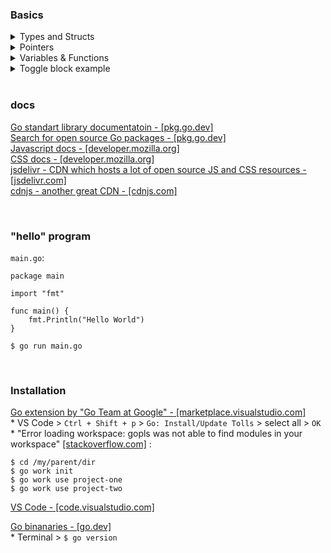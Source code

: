 ### Basics

<details>
<summary>Types and Structs</summary>

```
CODE
```
</details>

<details>
<summary>Pointers</summary>

`&` - get address of the value. `*` - get value by the address.<br/>
`s *string` - decalare pointer to the string value.


```
package main

import "log"

func main() {
	var color string
	color = "Green"

	log.Println("Color is:", color)
	changeUsingPointer(&color)
	log.Println("Color is:", color)
}

func changeUsingPointer(s *string) {
	log.Println("address:", s)
	newValue := "Red"
	*s = newValue
}
```
</details>

<details>
<summary>Variables & Functions</summary>

```
// package declaration is mandatory
package main

import "fmt"

// main() func is mandatory
func main() {
	fmt.Println("Hello World")

	var whatToSay string
	var i int

	whatToSay = "Goodbye, cruel world"
	fmt.Println(whatToSay)

	i = 4
	fmt.Println("i is set to", i)

	whatWasSaid, theOtherThingWasSaid := saySomething()
	fmt.Println("The func returned:", whatWasSaid, theOtherThingWasSaid)
}

func saySomething() (string, string) {
	return "something", "else"
}
```
</details>

<details>
<summary>Toggle block example</summary>
<code style="white-space:nowrap;">Hello World, how is it going?</code>
</details>


<br/>

### docs

[Go standart library documentatoin - [pkg.go.dev]](https://pkg.go.dev/std)<br/>
[Search for open source Go packages - [pkg.go.dev]](https://pkg.go.dev/)<br/>
[Javascript docs - [developer.mozilla.org]](https://developer.mozilla.org/en-US/docs/Web/javascript)<br/>
[CSS docs - [developer.mozilla.org]](https://developer.mozilla.org/en-US/docs/Web/CSS)<br/>
[jsdelivr - CDN which hosts a lot of open source JS and CSS resources - [jsdelivr.com]](https://www.jsdelivr.com/)<br/>
[cdnjs - another great CDN - [cdnjs.com]](https://cdnjs.com/)

<br/>

### "hello" program

`main.go`:
```
package main

import "fmt"

func main() {
	fmt.Println("Hello World")
}
```
`$ go run main.go`

<br/>

### Installation




[Go extension by "Go Team at Google" - [marketplace.visualstudio.com]](https://marketplace.visualstudio.com/items?itemName=golang.go)<br/>
\* VS Code > `Ctrl + Shift + p` > `Go: Install/Update Tolls` > select all > `OK` <br/>
\* "Error loading workspace: gopls was not able to find modules in your workspace" [[stackoverflow.com]](https://stackoverflow.com/questions/65748509/vscode-shows-an-error-when-having-multiple-go-projects-in-a-directory) : </br>
```
$ cd /my/parent/dir
$ go work init
$ go work use project-one
$ go work use project-two
```

[VS Code - [code.visualstudio.com]](https://code.visualstudio.com/download)<br/>

[Go binanaries - [go.dev]](https://go.dev/dl/)<br/>
\* Terminal > `$ go version`
